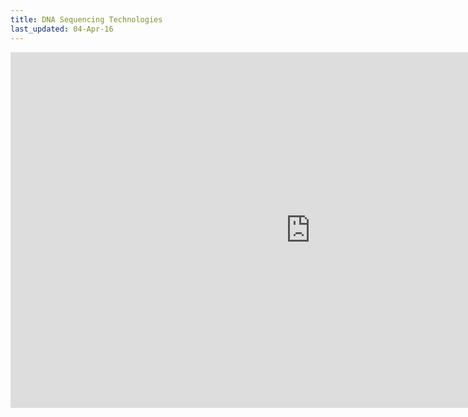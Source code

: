 ```yaml
---
title: DNA Sequencing Technologies
last_updated: 04-Apr-16
---
```


<iframe src="https://docs.google.com/presentation/d/1eb7JLdGn922JDFgtdmfnrqiU3XG2mo2vWG3y9b_T9Lo/embed?start=false&loop=false&delayms=60000" frameborder="0" width="960" height="569" allowfullscreen="true" mozallowfullscreen="true" webkitallowfullscreen="true"></iframe>
